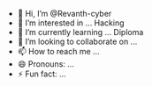 - 👋 Hi, I’m @Revanth-cyber
- 👀 I’m interested in ... Hacking
- 🌱 I’m currently learning ... Diploma
- 💞️ I’m looking to collaborate on ...
- 📫 How to reach me ...
- 😄 Pronouns: ...
- ⚡ Fun fact: ...

<!---
Revanth-cyber/Revanth-cyber is a ✨ special ✨ repository because its `README.md` (this file) appears on your GitHub profile.
You can click the Preview link to take a look at your changes.
--->

